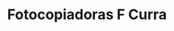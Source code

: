 ---
title: "Fotocopiadoras F Curra"
url: /olavarria/fotocopiadoras-f-curra/
shop: hágalo usted mismo
---